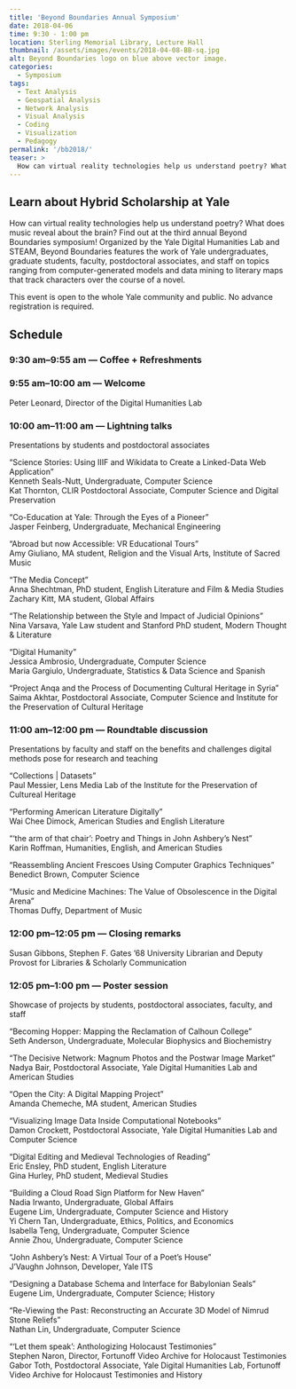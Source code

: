 ```yaml
---
title: 'Beyond Boundaries Annual Symposium'
date: 2018-04-06
time: 9:30 - 1:00 pm
location: Sterling Memorial Library, Lecture Hall
thumbnail: /assets/images/events/2018-04-08-BB-sq.jpg
alt: Beyond Boundaries logo on blue above vector image.
categories:
  - Symposium
tags:
  - Text Analysis
  - Geospatial Analysis
  - Network Analysis
  - Visual Analysis
  - Coding
  - Visualization
  - Pedagogy
permalink: '/bb2018/'
teaser: >
  How can virtual reality technologies help us understand poetry? What does music reveal about the brain? Find out at this year's Beyond Boundaries: An Annual Symposium on Hybrid Scholarship at Yale.
---
```


## Learn about Hybrid Scholarship at Yale 

How can virtual reality technologies help us understand poetry? What does music reveal about the brain? Find out at the third annual Beyond Boundaries symposium! Organized by the Yale Digital Humanities Lab and STEAM, Beyond Boundaries features the work of Yale undergraduates, graduate students, faculty, postdoctoral associates, and staff on topics ranging from computer-generated models and data mining to literary maps that track characters over the course of a novel.

This event is open to the whole Yale community and public. No advance registration is required. 

## Schedule  

### 9:30 am–9:55 am — Coffee + Refreshments
 
### 9:55 am–10:00 am — Welcome  
Peter Leonard, Director of the Digital Humanities Lab
 
### 10:00 am–11:00 am — Lightning talks  
Presentations by students and postdoctoral associates

“Science Stories: Using IIIF and Wikidata to Create a Linked-Data Web Application”  
Kenneth Seals-Nutt, Undergraduate, Computer Science  
Kat Thornton, CLIR Postdoctoral Associate, Computer Science and Digital Preservation  

“Co-Education at Yale: Through the Eyes of a Pioneer”  
Jasper Feinberg, Undergraduate, Mechanical Engineering

“Abroad but now Accessible: VR Educational Tours”  
Amy Giuliano, MA student, Religion and the Visual Arts, Institute of Sacred Music

“The Media Concept”  
Anna Shechtman, PhD student, English Literature and Film & Media Studies    
Zachary Kitt, MA student, Global Affairs

“The Relationship between the Style and Impact of Judicial Opinions”  
Nina Varsava, Yale Law student and Stanford PhD student, Modern Thought & Literature

“Digital Humanity”  
Jessica Ambrosio, Undergraduate, Computer Science  
Maria Gargiulo, Undergraduate, Statistics & Data Science and Spanish

“Project Anqa and the Process of Documenting Cultural Heritage in Syria”  
Saima Akhtar, Postdoctoral Associate, Computer Science and Institute for the Preservation of Cultural Heritage
 
### 11:00 am–12:00 pm — Roundtable discussion  
Presentations by faculty and staff on the benefits and challenges digital methods pose for research and teaching

“Collections | Datasets”  
Paul Messier, Lens Media Lab of the Institute for the Preservation of Cultureal Heritage

“Performing American Literature Digitally”  
Wai Chee Dimock, American Studies and English Literature

“‘the arm of that chair’: Poetry and Things in John Ashbery’s Nest”  
Karin Roffman, Humanities, English, and American Studies

“Reassembling Ancient Frescoes Using Computer Graphics Techniques”  
Benedict Brown, Computer Science

“Music and Medicine Machines: The Value of Obsolescence in the Digital Arena”  
Thomas Duffy, Department of Music
 
### 12:00 pm–12:05 pm — Closing remarks    
Susan Gibbons, Stephen F. Gates ’68 University Librarian and Deputy Provost for Libraries & Scholarly Communication
 
### 12:05 pm–1:00 pm — Poster session    
Showcase of projects by students, postdoctoral associates, faculty, and staff

“Becoming Hopper: Mapping the Reclamation of Calhoun College”  
Seth Anderson, Undergraduate, Molecular Biophysics and Biochemistry

“The Decisive Network: Magnum Photos and the Postwar Image Market”  
Nadya Bair, Postdoctoral Associate, Yale Digital Humanities Lab and American Studies

“Open the City: A Digital Mapping Project”  
Amanda Chemeche, MA student, American Studies

“Visualizing Image Data Inside Computational Notebooks”  
Damon Crockett, Postdoctoral Associate, Yale Digital Humanities Lab and Computer Science

“Digital Editing and Medieval Technologies of Reading”  
Eric Ensley, PhD student, English Literature  
Gina Hurley, PhD student, Medieval Studies

“Building a Cloud Road Sign Platform for New Haven”  
Nadia Irwanto, Undergraduate, Global Affairs  
Eugene Lim, Undergraduate, Computer Science and History  
Yi Chern Tan, Undergraduate, Ethics, Politics, and Economics  
Isabella Teng, Undergraduate, Computer Science  
Annie Zhou, Undergraduate, Computer Science

“John Ashbery’s Nest: A Virtual Tour of a Poet’s House”  
J’Vaughn Johnson, Developer, Yale ITS

“Designing a Database Schema and Interface for Babylonian Seals”  
Eugene Lim, Undergraduate, Computer Science; History

“Re-Viewing the Past: Reconstructing an Accurate 3D Model of Nimrud Stone Reliefs”  
Nathan Lin, Undergraduate, Computer Science

“‘Let them speak’: Anthologizing Holocaust Testimonies”  
Stephen Naron, Director, Fortunoff Video Archive for Holocaust Testimonies  
Gabor Toth, Postdoctoral Associate, Yale Digital Humanities Lab, Fortunoff Video Archive for Holocaust Testimonies and History